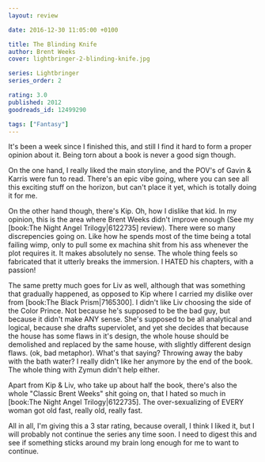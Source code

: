 ```yaml
---
layout: review

date: 2016-12-30 11:05:00 +0100

title: The Blinding Knife
author: Brent Weeks
cover: lightbringer-2-blinding-knife.jpg

series: Lightbringer
series_order: 2

rating: 3.0
published: 2012
goodreads_id: 12499290

tags: ["Fantasy"]
---
```


It's been a week since I finished this, and still I find it hard to form a proper opinion about it. Being torn about a book is never a good sign though.

<!--more-->

On the one hand, I really liked the main storyline, and the POV's of Gavin & Karris were fun to read.  There's an epic vibe going, where you can see all this exciting stuff on the horizon, but can't place it yet, which is totally doing it for me.

On the other hand though, there's Kip. Oh, how I dislike that kid. In my opinion, this is the area where Brent Weeks didn't improve enough (See my [book:The Night Angel Trilogy|6122735] review). There were so many discrepencies going on. Like how he spends most of the time being a total failing wimp, only to pull some ex machina shit from his ass whenever the plot requires it. It makes absolutely no sense. The whole thing feels so fabricated that it utterly breaks the immersion. I HATED his chapters, with a passion!

The same pretty much goes for Liv as well, although that was something that gradually happened, as opposed to Kip where I carried my dislike over from [book:The Black Prism|7165300]. I didn't like Liv choosing the side of the Color Prince. Not because he's supposed to be the bad guy, but because it didn't make ANY sense. She's supposed to be all analytical and logical, because she drafts superviolet, and yet she decides that because the house has some flaws in it's design, the whole house should be demolished and replaced by the same house, with slightly different design flaws. (ok, bad metaphor). What's that saying? Throwing away the baby with the bath water? I really didn't like her anymore by the end of the book. The whole thing with Zymun didn't help either.

Apart from Kip & Liv, who take up about half the book, there's also the whole "Classic Brent Weeks" shit going on, that I hated so much in [book:The Night Angel Trilogy|6122735]. The over-sexualizing of EVERY woman got old fast, really old, really fast.

All in all, I'm giving this a 3 star rating, because overall, I think I liked it, but I will probably not continue the series any time soon. I need to digest this and see if something sticks around my brain long enough for me to want to continue.
